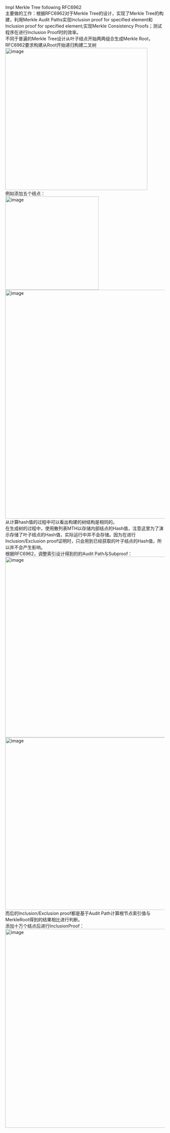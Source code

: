 Impl Merkle Tree following RFC6962  
主要做的工作：根据RFC6962对于Merkle Tree的设计，实现了Merkle Tree的构建，利用Merkle Audit Paths实现Inclusion proof for specified element和Inclusion proof for specified element;实现Merkle Consistency Proofs；测试程序在进行Inclusion Proof时的效率。   
不同于普遍的Merkle Tree设计从叶子结点开始两两组合生成Merkle Root，RFC6962要求构建从Root开始递归构建二叉树  
<img width="449" alt="image" src="https://github.com/Dianyudengdeng/homework-group-113/assets/93588357/450525be-db20-43b5-af64-21e92c02819a">  
例如添加五个结点：  
<img width="295" alt="image" src="https://github.com/Dianyudengdeng/homework-group-113/assets/93588357/8641d4d4-c5c5-419d-9dfd-5ff1b99fbc16">
<img width="723" alt="image" src="https://github.com/Dianyudengdeng/homework-group-113/assets/93588357/13ba8d8a-2fc0-4a86-b45a-ddb7e7ee8763">  
从计算hash值的过程中可以看出构建的树结构是相同的。  
在生成树的过程中，使用散列表MTH以存储内部结点的Hash值，注意这里为了演示存储了叶子结点的Hash值，实际运行中并不会存储。因为在进行Inclusion/Exclusion proof证明时，只会用到已经获取的叶子结点的Hash值，所以并不会产生影响。  
根据RFC6962，调整索引设计得到的的Audit Path与Subproof：  
<img width="571" alt="image" src="https://github.com/Dianyudengdeng/homework-group-113/assets/93588357/d4393030-0374-42c1-9050-2431f111653c">
<img width="545" alt="image" src="https://github.com/Dianyudengdeng/homework-group-113/assets/93588357/d1da97d9-9b0c-4104-a835-bcf1c9d86a62">  
而后的Inclusion/Exclusion proof都是基于Audit Path计算根节点索引值与MerkleRoot得到的结果相比进行判断。    
添加十万个结点后进行InclusionProof：  
<img width="628" alt="image" src="https://github.com/Dianyudengdeng/homework-group-113/assets/93588357/9ffedc59-5ac6-4a0b-8750-174cb1867d1a">

